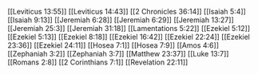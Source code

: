 [[Leviticus 13:55]]
[[Leviticus 14:43]]
[[2 Chronicles 36:14]]
[[Isaiah 5:4]]
[[Isaiah 9:13]]
[[Jeremiah 6:28]]
[[Jeremiah 6:29]]
[[Jeremiah 13:27]]
[[Jeremiah 25:3]]
[[Jeremiah 31:18]]
[[Lamentations 5:22]]
[[Ezekiel 5:12]]
[[Ezekiel 5:13]]
[[Ezekiel 8:18]]
[[Ezekiel 16:42]]
[[Ezekiel 22:24]]
[[Ezekiel 23:36]]
[[Ezekiel 24:11]]
[[Hosea 7:1]]
[[Hosea 7:9]]
[[Amos 4:6]]
[[Zephaniah 3:2]]
[[Zephaniah 3:7]]
[[Matthew 23:37]]
[[Luke 13:7]]
[[Romans 2:8]]
[[2 Corinthians 7:1]]
[[Revelation 22:11]]
